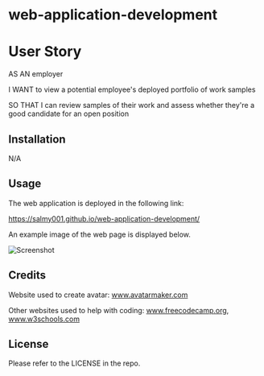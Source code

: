 # web-application-development
# User Story
AS AN employer

I WANT to view a potential employee's deployed portfolio of work samples

SO THAT I can review samples of their work and assess whether they're a good candidate for an open position

## Installation

N/A

## Usage

The web application is deployed in the following link:

https://salmy001.github.io/web-application-development/

An example image of the web page is displayed below.

![Screenshot](https://user-images.githubusercontent.com/80605132/229313502-760a0549-1a21-4eb1-b420-9d3a8a771439.jpg)


## Credits

Website used to create avatar: 
www.avatarmaker.com

Other websites used to help with coding:
www.freecodecamp.org,
www.w3schools.com

## License

Please refer to the LICENSE in the repo.
